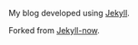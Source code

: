 My blog developed using [Jekyll](https://jekyllrb.com/).

Forked from [Jekyll-now](https://github.com/barryclark/jekyll-now).

